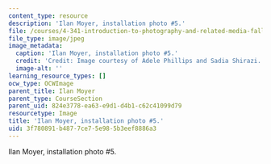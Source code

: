 ```yaml
---
content_type: resource
description: 'Ilan Moyer, installation photo #5.'
file: /courses/4-341-introduction-to-photography-and-related-media-fall-2007/3f780891b4877ce75e985b3eef8886a3_moyer8.jpg
file_type: image/jpeg
image_metadata:
  caption: 'Ilan Moyer, installation photo #5.'
  credit: 'Credit: Image courtesy of Adele Phillips and Sadia Shirazi.'
  image-alt: ''
learning_resource_types: []
ocw_type: OCWImage
parent_title: Ilan Moyer
parent_type: CourseSection
parent_uid: 824e3778-ea63-e9d1-d4b1-c62c41099d79
resourcetype: Image
title: 'Ilan Moyer, installation photo #5.'
uid: 3f780891-b487-7ce7-5e98-5b3eef8886a3
---
```

Ilan Moyer, installation photo #5.

